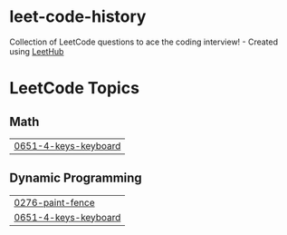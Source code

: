 # leet-code-history
Collection of LeetCode questions to ace the coding interview! - Created using [LeetHub](https://github.com/QasimWani/LeetHub)

<!---LeetCode Topics Start-->
# LeetCode Topics
## Math
|  |
| ------- |
| [0651-4-keys-keyboard](https://github.com/peterlee13795/leet-code-history/tree/master/0651-4-keys-keyboard) |
## Dynamic Programming
|  |
| ------- |
| [0276-paint-fence](https://github.com/peterlee13795/leet-code-history/tree/master/0276-paint-fence) |
| [0651-4-keys-keyboard](https://github.com/peterlee13795/leet-code-history/tree/master/0651-4-keys-keyboard) |
<!---LeetCode Topics End-->